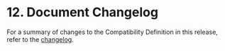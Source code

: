 # 12\. Document Changelog

For a summary of changes to the Compatibility Definition in this release, refer
to the
[changelog](https://android.googlesource.com/platform/compatibility/cdd/+log/nougat-release/).
